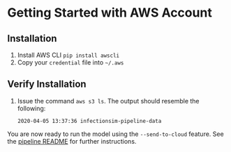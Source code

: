 # Getting Started with AWS Account

## Installation

1. Install AWS CLI
    `pip install awscli`
2. Copy your `credential` file into `~/.aws`

## Verify Installation

1. Issue the command `aws s3 ls`. The output should resemble the following:

    `2020-04-05 13:37:36 infectionsim-pipeline-data`

You are now ready to run the model using the `--send-to-cloud` feature. See the [pipeline README](PIPELINE_README.md) for further instructions.
